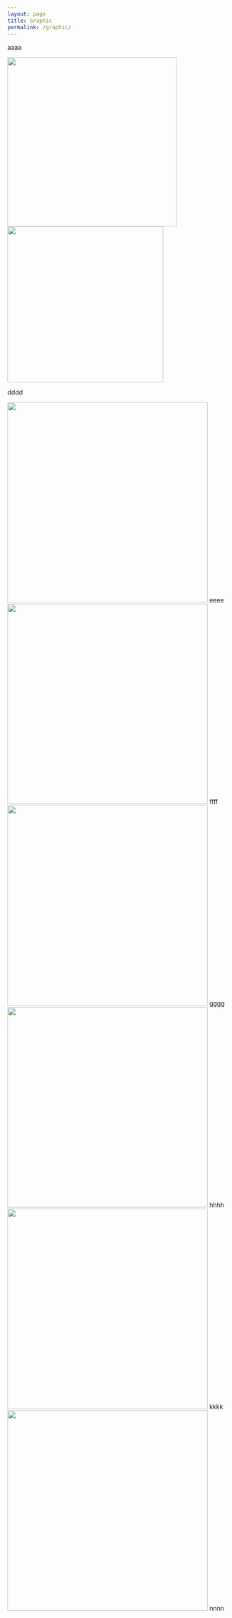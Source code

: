 ```yaml
---
layout: page
title: Graphic
permalink: /graphic/
---
```

aaaa

<img src="{{ site.baseurl }}\assets\images\graphic\graphic-1.jpg" width="380"/>
<img src="{{ site.baseurl }}\assets\images\graphic\graphic-2.jpg" width="350"/>

dddd

<img src="{{ site.baseurl }}\assets\images\graphic\graphic-4.jpg" width="450"/>
eeee

<img src="{{ site.baseurl }}\assets\images\graphic\graphic-5.jpg" width="450"/>
ffff

<img src="{{ site.baseurl }}\assets\images\graphic\graphic-6.jpg" width="450"/>
gggg


<img src="{{ site.baseurl }}\assets\images\graphic\graphic-7.jpg" width="450"/>
hhhh

<img src="{{ site.baseurl }}\assets\images\graphic\graphic-8.jpg" width="450"/>
kkkk

<img src="{{ site.baseurl }}\assets\images\graphic\graphic-9.jpg" width="450"/>
nnnn







